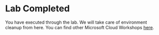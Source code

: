 # Lab Completed

You have executed through the lab. We will take care of environment cleanup from here. You can find other Microsoft Cloud Workshops [here](https://microsoftcloudworkshop.com/).
